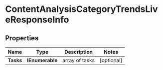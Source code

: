 # ContentAnalysisCategoryTrendsLiveResponseInfo


## Properties

| Name | Type | Description | Notes |
|------------ | ------------- | ------------- | -------------|
**Tasks** | **IEnumerable<ContentAnalysisCategoryTrendsLiveTaskInfo>** | array of tasks |[optional]|
